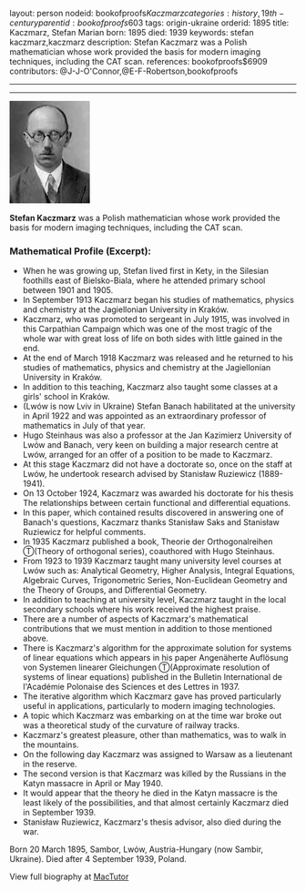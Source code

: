layout: person
nodeid: bookofproofs$Kaczmarz
categories: history,19th-century
parentid: bookofproofs$603
tags: origin-ukraine
orderid: 1895
title: Kaczmarz, Stefan Marian
born: 1895
died: 1939
keywords: stefan kaczmarz,kaczmarz
description: Stefan Kaczmarz was a Polish mathematician whose work provided the basis for modern imaging techniques, including the CAT scan.
references: bookofproofs$6909
contributors: @J-J-O'Connor,@E-F-Robertson,bookofproofs

---



---

![Kaczmarz.jpg](https://github.com/bookofproofs/bookofproofs.github.io/blob/main/_sources/_assets/images/portraits/Kaczmarz.jpg?raw=true)

**Stefan Kaczmarz** was a Polish mathematician whose work provided the basis for modern imaging techniques, including the CAT scan.

### Mathematical Profile (Excerpt):
* When he was growing up, Stefan lived first in Kety, in the Silesian foothills east of Bielsko-Biala, where he attended primary school between 1901 and 1905.
* In September 1913 Kaczmarz began his studies of mathematics, physics and chemistry at the Jagiellonian University in Kraków.
* Kaczmarz, who was promoted to sergeant in July 1915, was involved in this Carpathian Campaign which was one of the most tragic of the whole war with great loss of life on both sides with little gained in the end.
* At the end of March 1918 Kaczmarz was released and he returned to his studies of mathematics, physics and chemistry at the Jagiellonian University in Kraków.
* In addition to this teaching, Kaczmarz also taught some classes at a girls' school in Kraków.
* (Lwów is now Lviv in Ukraine) Stefan Banach habilitated at the university in April 1922 and was appointed as an extraordinary professor of mathematics in July of that year.
* Hugo Steinhaus was also a professor at the Jan Kazimierz University of Lwów and Banach, very keen on building a major research centre at Lwów, arranged for an offer of a position to be made to Kaczmarz.
* At this stage Kaczmarz did not have a doctorate so, once on the staff at Lwów, he undertook research advised by Stanisław Ruziewicz (1889-1941).
* On 13 October 1924, Kaczmarz was awarded his doctorate for his thesis The relationships between certain functional and differential equations.
* In this paper, which contained results discovered in answering one of Banach's questions, Kaczmarz thanks Stanisław Saks and Stanisław Ruziewicz for helpful comments.
* In 1935 Kaczmarz published a book, Theorie der Orthogonalreihen Ⓣ(Theory of orthogonal series), coauthored with Hugo Steinhaus.
* From 1923 to 1939 Kaczmarz taught many university level courses at Lwów such as: Analytical Geometry, Higher Analysis, Integral Equations, Algebraic Curves, Trigonometric Series, Non-Euclidean Geometry and the Theory of Groups, and Differential Geometry.
* In addition to teaching at university level, Kaczmarz taught in the local secondary schools where his work received the highest praise.
* There are a number of aspects of Kaczmarz's mathematical contributions that we must mention in addition to those mentioned above.
* There is Kaczmarz's algorithm for the approximate solution for systems of linear equations which appears in his paper Angenäherte Auflösung von Systemen linearer Gleichungen Ⓣ(Approximate resolution of systems of linear equations) published in the Bulletin International de l'Académie Polonaise des Sciences et des Lettres in 1937.
* The iterative algorithm which Kaczmarz gave has proved particularly useful in applications, particularly to modern imaging technologies.
* A topic which Kaczmarz was embarking on at the time war broke out was a theoretical study of the curvature of railway tracks.
* Kaczmarz's greatest pleasure, other than mathematics, was to walk in the mountains.
* On the following day Kaczmarz was assigned to Warsaw as a lieutenant in the reserve.
* The second version is that Kaczmarz was killed by the Russians in the Katyn massacre in April or May 1940.
* It would appear that the theory he died in the Katyn massacre is the least likely of the possibilities, and that almost certainly Kaczmarz died in September 1939.
* Stanisław Ruziewicz, Kaczmarz's thesis advisor, also died during the war.

Born 20 March 1895, Sambor, Lwów, Austria-Hungary (now Sambir, Ukraine). Died after 4 September 1939, Poland.

View full biography at [MacTutor](https://mathshistory.st-andrews.ac.uk/Biographies/Kaczmarz/)
